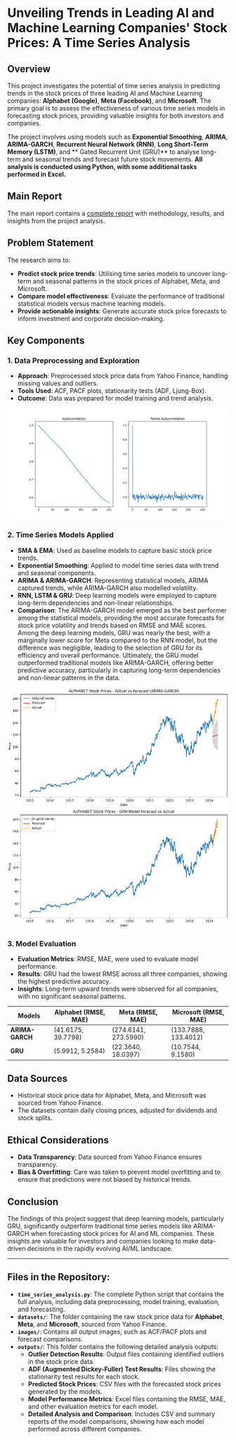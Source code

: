 # Unveiling Trends in Leading AI and Machine Learning Companies' Stock Prices: A Time Series Analysis

## Overview
This project investigates the potential of time series analysis in predicting trends in the stock prices of three leading AI and Machine Learning companies: **Alphabet (Google)**, **Meta (Facebook)**, and **Microsoft**. The primary goal is to assess the effectiveness of various time series models in forecasting stock prices, providing valuable insights for both investors and companies.

The project involves using models such as **Exponential Smoothing**, **ARIMA**, **ARIMA-GARCH**, **Recurrent Neural Network (RNN)**, **Long Short-Term Memory (LSTM)**, and ** Gated Recurrent Unit (GRU)** to analyse long-term and seasonal trends and forecast future stock movements. **All analysis is conducted using Python, with some additional tasks performed in Excel.**

## Main Report
The main report contains a [complete report](AI_ML_Stock_Price_Forecasting.pdf) with methodology, results, and insights from the project analysis.

## Problem Statement
The research aims to:
- **Predict stock price trends**: Utilising time series models to uncover long-term and seasonal patterns in the stock prices of Alphabet, Meta, and Microsoft.
- **Compare model effectiveness**: Evaluate the performance of traditional statistical models versus machine learning models.
- **Provide actionable insights**: Generate accurate stock price forecasts to inform investment and corporate decision-making.

## Key Components

### 1. Data Preprocessing and Exploration
- **Approach**: Preprocessed stock price data from Yahoo Finance, handling missing values and outliers.
- **Tools Used**: ACF, PACF plots, stationarity tests (ADF, Ljung-Box).
- **Outcome**: Data was prepared for model training and trend analysis.

![ACF and PACF Plot for Alphabet](images/Alphabet_ACF_PACF.png)

### 2. Time Series Models Applied
- **SMA & EMA**: Used as baseline models to capture basic stock price trends.
- **Exponential Smoothing**: Applied to model time series data with trend and seasonal components.
- **ARIMA & ARIMA-GARCH**: Representing statistical models, ARIMA captured trends, while ARIMA-GARCH also modelled volatility.
- **RNN, LSTM & GRU**: Deep learning models were employed to capture long-term dependencies and non-linear relationships.
- **Comparison**: The ARIMA-GARCH model emerged as the best performer among the statistical models, providing the most accurate forecasts for stock price volatility and trends based on RMSE and MAE scores. Among the deep learning models, GRU was nearly the best, with a marginally lower score for Meta compared to the RNN model, but the difference was negligible, leading to the selection of GRU for its efficiency and overall performance. Ultimately, the GRU model outperformed traditional models like ARIMA-GARCH, offering better predictive accuracy, particularly in capturing long-term dependencies and non-linear patterns in the data.

![ARIMA-GARCH Forecast for Alphabet](images/Alphabet_Forecast_vs_Actual_ARIMA_GARCH.png) 
![GRU Forecast for Alphabet](images/Alphabet_Forecast_vs_Actual_Best_tuning_GRU.png)

### 3. Model Evaluation
- **Evaluation Metrics**: RMSE, MAE, were used to evaluate model performance.
- **Results**: GRU had the lowest RMSE across all three companies, showing the highest predictive accuracy.
- **Insights**: Long-term upward trends were observed for all companies, with no significant seasonal patterns.

| **Models**     | **Alphabet** (RMSE, MAE) | **Meta** (RMSE, MAE)   | **Microsoft** (RMSE, MAE)  |
|----------------|--------------------------|------------------------|----------------------------|
| **ARIMA-GARCH**| (41.6175, 39.7798)        | (274.6141, 273.5990)    | (133.7888, 133.4012)        |
| **GRU**        | (5.9912, 5.2584)          | (22.3640, 18.0397)      | (10.7544, 9.1580)           |


## Data Sources
- Historical stock price data for Alphabet, Meta, and Microsoft was sourced from Yahoo Finance.
- The datasets contain daily closing prices, adjusted for dividends and stock splits.

## Ethical Considerations
- **Data Transparency**: Data sourced from Yahoo Finance ensures transparency.
- **Bias & Overfitting**: Care was taken to prevent model overfitting and to ensure that predictions were not biased by historical trends.

## Conclusion
The findings of this project suggest that deep learning models, particularly GRU, significantly outperform traditional time series models like ARIMA-GARCH when forecasting stock prices for AI and ML companies. These insights are valuable for investors and companies looking to make data-driven decisions in the rapidly evolving AI/ML landscape.

---

## Files in the Repository:
- **`time_series_analysis.py`**: The complete Python script that contains the full analysis, including data preprocessing, model training, evaluation, and forecasting.
- **`datasets/`**: The folder containing the raw stock price data for **Alphabet**, **Meta**, and **Microsoft**, sourced from Yahoo Finance.
- **`images/`**: Contains all output images, such as ACF/PACF plots and forecast comparisons.
- **`outputs/`**: This folder contains the following detailed analysis outputs:
  - **Outlier Detection Results**: Output files containing identified outliers in the stock price data.
  - **ADF (Augmented Dickey-Fuller) Test Results**: Files showing the stationarity test results for each stock.
  - **Predicted Stock Prices**: CSV files with the forecasted stock prices generated by the models.
  - **Model Performance Metrics**: Excel files containing the RMSE, MAE, and other evaluation metrics for each model.
  - **Detailed Analysis and Comparison**: Includes CSV and summary reports of the model comparisons, showing how each model performed across different companies.




